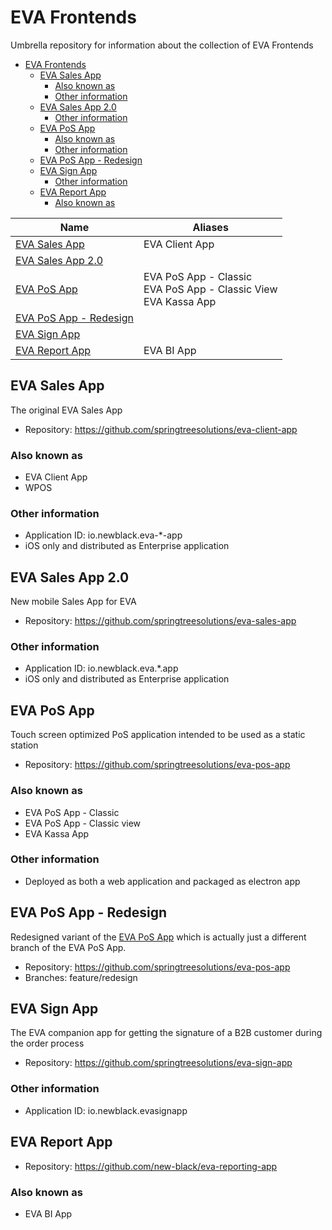 # EVA Frontends

Umbrella repository for information about the collection of EVA Frontends

- [EVA Frontends](#eva-frontends)
    - [EVA Sales App](#eva-sales-app)
        - [Also known as](#also-known-as)
        - [Other information](#other-information)
    - [EVA Sales App 2.0](#eva-sales-app-20)
        - [Other information](#other-information)
    - [EVA PoS App](#eva-pos-app)
        - [Also known as](#also-known-as)
        - [Other information](#other-information)
    - [EVA PoS App - Redesign](#eva-pos-app---redesign)
    - [EVA Sign App](#eva-sign-app)
        - [Other information](#other-information)
    - [EVA Report App](#eva-report-app)
        - [Also known as](#also-known-as)


| Name | Aliases |
| ---- | ------- |
| [EVA Sales App](#eva-sales-app) | EVA Client App |
| [EVA Sales App 2.0](#eva-sales-app-20) | |
| [EVA PoS App](#eva-pos-app) | EVA PoS App - Classic<br>EVA PoS App - Classic View<br>EVA Kassa App |
| [EVA PoS App - Redesign](#eva-pos-app---redesign) | |
| [EVA Sign App](#eva-sign-app) | |
| [EVA Report App](#eva-report-app) | EVA BI App |


## EVA Sales App

The original EVA Sales App

- Repository: https://github.com/springtreesolutions/eva-client-app

### Also known as

- EVA Client App
- WPOS

### Other information

- Application ID: io.newblack.eva-*-app
- iOS only and distributed as Enterprise application

## EVA Sales App 2.0

New mobile Sales App for EVA

- Repository: https://github.com/springtreesolutions/eva-sales-app

### Other information

- Application ID: io.newblack.eva.*.app
- iOS only and distributed as Enterprise application

## EVA PoS App

Touch screen optimized PoS application intended to be used as a static station

- Repository: https://github.com/springtreesolutions/eva-pos-app

### Also known as

- EVA PoS App - Classic
- EVA PoS App - Classic view
- EVA Kassa App

### Other information

- Deployed as both a web application and packaged as electron app

## EVA PoS App - Redesign

Redesigned variant of the [EVA PoS App](#EVA-PoS-App) which is actually just a different branch of the EVA PoS App.

- Repository: https://github.com/springtreesolutions/eva-pos-app
- Branches: feature/redesign

## EVA Sign App

The EVA companion app for getting the signature of a B2B customer during the order process

- Repository: https://github.com/springtreesolutions/eva-sign-app

### Other information

- Application ID: io.newblack.evasignapp

## EVA Report App

- Repository: https://github.com/new-black/eva-reporting-app

### Also known as

- EVA BI App
